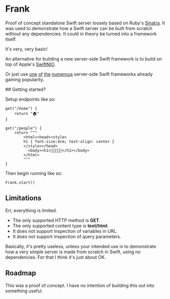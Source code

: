 # Frank

Proof of concept standalone Swift server loosely based on Ruby's [Sinatra](http://sinatrarb.com). It was used to demonstrate how a Swift server can be built from scratch without any dependencies. It could in theory be turned into a framework itself.

It's very, very basic!

An alternative for building a new server-side Swift framework is to build on top of Apple's [SwiftNIO](https://github.com/apple/swift-nio).

Or just use [one](https://github.com/vapor/vapor) [of](https://github.com/amzn/smoke-framework) [the](https://github.com/IBM-Swift/Kitura) [numerous](https://github.com/PerfectlySoft/Perfect) server-side Swift frameworks already gaining popularity.

## Getting started?

Setup endpoints like so:

```
get("/home") {
    return "🏠"
}

get("/people") {
    return """
        <html><head><style>
        h1 { font-size:4cm; text-align: center }
        </style></head>
          <body><h1>👫👫👫👫👫</h1></body>
        </html>
        """
}
```

Then begin running like so:

```
Frank.start()
```

## Limitations

Err, everything is limited.

* The only supported HTTP method is **GET**.
* The only supported content type is **text/html**.
* It does not support inspection of variables in URL.
* It does not support inspection of query parameters.

Basically, it's pretty useless, unless your intended use is to demonstrate how a very simple server is made from scratch in Swift, using no dependencies. For that I think it's just about OK.

## Roadmap

This was a proof of concept. I have no intention of building this out into something useful.